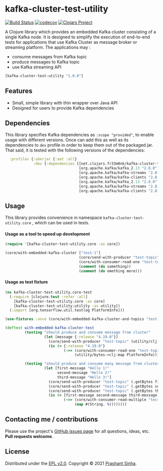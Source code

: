 # kafka-cluster-test-utility
[![Build Status](https://travis-ci.org//.svg?branch=master)](https://travis-ci.org//)
[![codecov](https://codecov.io/gh///branch/master/graph/badge.svg)](https://codecov.io/gh//)
[![Clojars Project](https://img.shields.io/clojars/v/net.clojars.fr33m0nk/kafka-cluster-test-utility.svg)](https://clojars.org/net.clojars.fr33m0nk/kafka-cluster-test-utility)

A Clojure library which provides an embedded Kafka cluster consisting of a single Kafka node.
It is designed to simplify the execution of end-to-end tests for applications that use Kafka Cluster as message broker or streaming platform.
The applications may :
* consume messages from Kafka topic
* produce messages to Kafka topic
* use Kafka streaming API

```clojure
[kafka-cluster-test-utility "1.0.0"]
```

## Features
* Small, simple library with thin wrapper over Java API
* Designed for users to provide Kafka dependencies

## Dependencies

This library specifies Kafka dependencies as `:scope "provided"`, to enable usage with different versions.
Once can add this as well as its dependencies to `dev` profile in order to keep them out of the packaged jar.
That said, it is tested with the following versions of the dependencies:
```clojure
  :profiles {:uberjar {:aot :all}
             :dev {:dependencies [[net.clojars.fr33m0nk/kafka-cluster-test-utility "0.2.0"]
                                  [org.apache.kafka/kafka_2.13 "2.8.0"]
                                  [org.apache.kafka/kafka-streams "2.8.0"]
                                  [org.apache.kafka/kafka-clients "2.8.0"]
                                  [org.apache.kafka/kafka_2.13 "2.8.0" :classifier "test"]
                                  [org.apache.kafka/kafka-streams "2.8.0" :classifier "test"]
                                  [org.apache.kafka/kafka-clients "2.8.0" :classifier "test"]]}}
```

## Usage

This library provides convenience in namespace `kafka-cluster-test-utility.core`
, which can be used in tests.

#### Usage as a tool to speed up development
```clojure
(require '[kafka-cluster-test-utility.core :as core])

(core/with-embedded-kafka-cluster ["test-1"]
                                  (core/send-with-producer "test-topic" (.getBytes "hello dost"))
                                  (core/with-consumer-read-one "test-topic" 2)
                                  (comment (do something))
                                  (comment (do omething more)))
```

#### Usage as test fixture  
```clojure
(ns kafka-cluster-test-utility.core-test
  (:require [clojure.test :refer :all]
    [kafka-cluster-test-utility.core :as core]
    [kafka-cluster-test-utility.utility :as utility])
  (:import [org.tensorflow.util.testlog PlatformInfo]))

(use-fixtures :once (core/with-embedded-kafka-cluster-and-topics "test-topic"))

(deftest with-embedded-kafka-cluster-test
         (testing "should produce and consume message from cluster"
                  (let [message {:release "4.19.0"}]
                    (core/send-with-producer "test-topic" (utility/clj-map->bytes PlatformInfo message))
                    (is (= {:release "4.19.0"}
                           (->> (core/with-consumer-read-one "test-topic" 2)
                                (utility/bytes->clj-map PlatformInfo))))))

         (testing "should produce and consume many message from cluster"
                  (let [first-message "Hello 1!"
                        second-message "Hello 2!"
                        third-message "Hello 3!"]
                    (core/send-with-producer "test-topic" (.getBytes first-message))
                    (core/send-with-producer "test-topic" (.getBytes second-message))
                    (core/send-with-producer "test-topic" (.getBytes third-message))
                    (is (= [first-message second-message third-message]
                           (->> (core/with-consumer-read-multiple "test-topic" 2)
                                (map #(String. %))))))))
```

## Contacting me / contributions

Please use the project's [GitHub issues page] for all questions, ideas, etc. **Pull requests welcome**.

## License

Distributed under the [EPL v2.0].
Copyright © 2021 [Prashant Sinha].

<!--- Standard links -->
[fr33m0nk]: https://github.com/fr33m0nk
[Prashant Sinha]: https://www.linkedin.com/in/prashantsinha0

<!--- Standard links (repo specific) -->
[EPL v2.0]: https://raw.githubusercontent.com/fr33m0nk/kafka-cluster-test-utility/master/LICENSE
[GitHub issues page]: https://github.com/fr33m0nk/kafka-cluster-test-utility/issues
